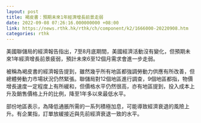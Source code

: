 ```yaml
---
layout: post
title: 褐皮書：預期未來1年經濟增長前景走弱
date: 2022-09-08 07:26:16.000000000 +08:00
link: https://news.rthk.hk/rthk/ch/component/k2/1666000-20220908.htm
categories: rthk
---
```


美國聯儲局的經濟報告指出，7至8月底期間，美國經濟活動沒有變化，但預期未來1年經濟增長前景疲弱，預計未來6至12個月需求會進一步走弱。

被稱為褐皮書的經濟報告提到，雖然幾乎所有地區都強調勞動力供應有所改善，但總體勞動力市場狀況仍然緊張。聯儲局對12個地區進行調查，9個地區都指，物價增長速度一定程度上有所緩和，但價格水平仍然很高，亦有地區提到，投入成本上升及銷售價格上升的比例，降至1年多以來最低水平。

部份地區表示，為降低通脹所需的一系列積極加息，可能導致經濟衰退的風險上升。有企業指，訂單放緩接近與先前經濟衰退一致的水平。
